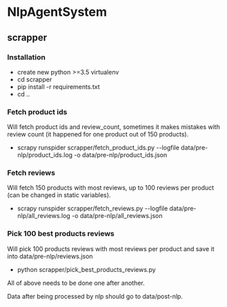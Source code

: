 # NlpAgentSystem
## scrapper
### Installation
* create new python >=3.5 virtualenv
* cd scrapper
* pip install -r requirements.txt
* cd ..

### Fetch product ids
Will fetch product ids and review_count, sometimes it makes mistakes with review count 
(it happened for one product out of 150 products).
* scrapy runspider scrapper/fetch_product_ids.py --logfile data/pre-nlp/product_ids.log -o data/pre-nlp/product_ids.json
### Fetch reviews 
Will fetch 150 products with most reviews, up to 100 reviews per product 
(can be changed in static variables).
* scrapy runspider scrapper/fetch_reviews.py --logfile data/pre-nlp/all_reviews.log -o data/pre-nlp/all_reviews.json

### Pick 100 best products reviews
Will pick 100 products reviews with most reviews per product 
and save it into data/pre-nlp/reviews.json
* python scrapper/pick_best_products_reviews.py 

All of above needs to be done one after another.

Data after being processed by nlp should go to data/post-nlp.